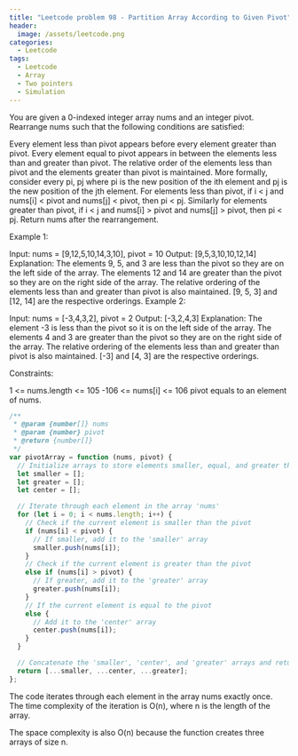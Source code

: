 ```yaml
---
title: "Leetcode problem 98 - Partition Array According to Given Pivot"
header:
  image: /assets/leetcode.png
categories:
  - Leetcode
tags:
  - Leetcode
  - Array
  - Two pointers
  - Simulation
---
```


You are given a 0-indexed integer array nums and an integer pivot. Rearrange nums such that the following conditions are satisfied:

Every element less than pivot appears before every element greater than pivot.
Every element equal to pivot appears in between the elements less than and greater than pivot.
The relative order of the elements less than pivot and the elements greater than pivot is maintained.
More formally, consider every pi, pj where pi is the new position of the ith element and pj is the new position of the jth element. For elements less than pivot, if i < j and nums[i] < pivot and nums[j] < pivot, then pi < pj. Similarly for elements greater than pivot, if i < j and nums[i] > pivot and nums[j] > pivot, then pi < pj.
Return nums after the rearrangement.

Example 1:

Input: nums = [9,12,5,10,14,3,10], pivot = 10
Output: [9,5,3,10,10,12,14]
Explanation:
The elements 9, 5, and 3 are less than the pivot so they are on the left side of the array.
The elements 12 and 14 are greater than the pivot so they are on the right side of the array.
The relative ordering of the elements less than and greater than pivot is also maintained. [9, 5, 3] and [12, 14] are the respective orderings.
Example 2:

Input: nums = [-3,4,3,2], pivot = 2
Output: [-3,2,4,3]
Explanation:
The element -3 is less than the pivot so it is on the left side of the array.
The elements 4 and 3 are greater than the pivot so they are on the right side of the array.
The relative ordering of the elements less than and greater than pivot is also maintained. [-3] and [4, 3] are the respective orderings.

Constraints:

1 <= nums.length <= 105
-106 <= nums[i] <= 106
pivot equals to an element of nums.

```js
/**
 * @param {number[]} nums
 * @param {number} pivot
 * @return {number[]}
 */
var pivotArray = function (nums, pivot) {
  // Initialize arrays to store elements smaller, equal, and greater than the pivot
  let smaller = [];
  let greater = [];
  let center = [];

  // Iterate through each element in the array 'nums'
  for (let i = 0; i < nums.length; i++) {
    // Check if the current element is smaller than the pivot
    if (nums[i] < pivot) {
      // If smaller, add it to the 'smaller' array
      smaller.push(nums[i]);
    }
    // Check if the current element is greater than the pivot
    else if (nums[i] > pivot) {
      // If greater, add it to the 'greater' array
      greater.push(nums[i]);
    }
    // If the current element is equal to the pivot
    else {
      // Add it to the 'center' array
      center.push(nums[i]);
    }
  }

  // Concatenate the 'smaller', 'center', and 'greater' arrays and return the result
  return [...smaller, ...center, ...greater];
};
```

The code iterates through each element in the array nums exactly once. The time complexity of the iteration is O(n), where n is the length of the array.

The space complexity is also O(n) because the function creates three arrays of size n.
